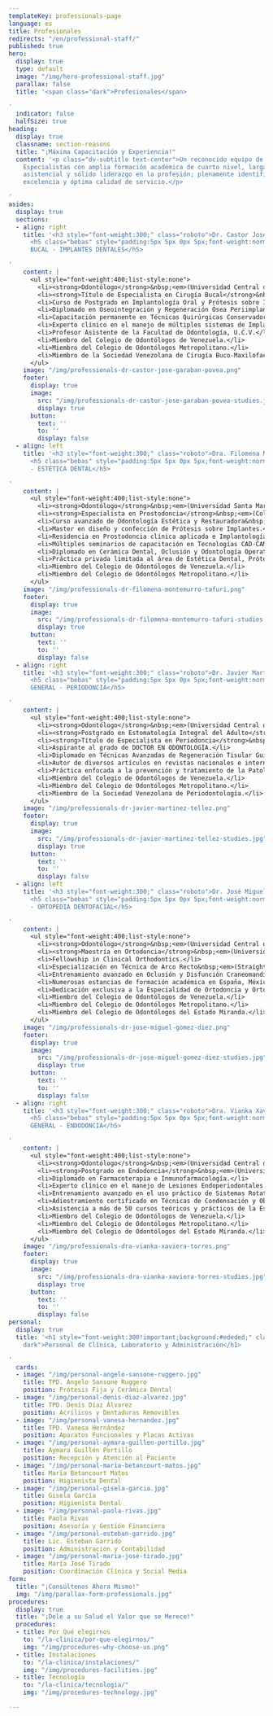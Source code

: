 ```yaml
---
templateKey: professionals-page
language: es
title: Profesionales
redirects: "/en/professional-staff/"
published: true
hero:
  display: true
  type: default
  image: "/img/hero-professional-staff.jpg"
  parallax: false
  title: '<span class="dark">Profesionales</span>

'
  indicator: false
  halfSize: true
heading:
  display: true
  classname: section-reasons
  title: "¡Máxima Capacitación y Experiencia!"
  content: '<p class="dv-subtitle text-center">Un reconocido equipo de Odontólogos
    Especialistas con amplia formación académica de cuarto nivel, larga trayectoria
    asistencial y sólido liderazgo en la profesión; plenamente identificado con la
    excelencia y óptima calidad de servicio.</p>

'
asides:
  display: true
  sections:
  - align: right
    title: '<h3 style="font-weight:300;" class="roboto">Dr. Castor José Garabán Povea</h3>
      <h5 class="bebas" style="padding:5px 5px 0px 5px;font-weight:normal;letter-spacing:2px;background:#333;color:#fff">CIRUGÍA
      BUCAL - IMPLANTES DENTALES</h5>

'
    content: |
      <ul style="font-weight:400;list-style:none">
        <li><strong>Odontólogo</strong>&nbsp;<em>(Universidad Central de Venezuela, 1994)</em>.</li>
        <li><strong>Título de Especialista en Cirugía Bucal</strong>&nbsp;<em>(Universidad Central de Venezuela, 2006)</em>.</li>
        <li>Curso de Postgrado en Implantología Oral y Prótesis sobre Implantes.</li>
        <li>Diplomado en Oseointegración y Regeneración Ósea Periimplantaria.</li>
        <li>Capacitación permanente en Técnicas Quirúrgicas Conservadoras y Microinvasivas.</li>
        <li>Experto clínico en el manejo de múltiples sistemas de Implantología Oral Avanzada.</li>
        <li>Profesor Asistente de la Facultad de Odontología, U.C.V.</li>
        <li>Miembro del Colegio de Odontólogos de Venezuela.</li>
        <li>Miembro del Colegio de Odontólogos Metropolitano.</li>
        <li>Miembro de la Sociedad Venezolana de Cirugía Buco-Maxilofacial&nbsp;<em>(S.V.C.B.M.F.)</em>.</li>
      </ul>
    image: "/img/professionals-dr-castor-jose-garaban-povea.png"
    footer:
      display: true
      image:
        src: "/img/professionals-dr-castor-jose-garaban-povea-studies.jpg"
        display: true
      button:
        text: ''
        to: ''
        display: false
  - align: left
    title: '<h3 style="font-weight:300;" class="roboto">Dra. Filomena Montemurro Tafuri</h3>
      <h5 class="bebas" style="padding:5px 5px 0px 5px;font-weight:normal;letter-spacing:2px;background:#333;color:#fff">PRÓTESIS
      - ESTÉTICA DENTAL</h5>

'
    content: |
      <ul style="font-weight:400;list-style:none">
        <li><strong>Odontólogo</strong>&nbsp;<em>(Universidad Santa María, 2001)</em>.</li>
        <li><strong>Especialista en Prostodoncia</strong>&nbsp;<em>(Collegio dei Docenti di Odontoiatria, Italia, 2003).</em></li>
        <li>Curso avanzado de Odontología Estética y Restauradora&nbsp;<em>(U.S.M., 2004).</em></li>
        <li>Master en diseño y confección de Prótesis sobre Implantes.</li>
        <li>Residencia en Prostodoncia clínica aplicada e Implantología.</li>
        <li>Múltiples seminarios de capacitación en Tecnologías CAD-CAM y Diseño de Sonrisa.</li>
        <li>Diplomado en Cerámica Dental, Oclusión y Odontología Operatoria.</li>
        <li>Práctica privada limitada al área de Estética Dental, Prótesis y Rehabilitación Oral.</li>
        <li>Miembro del Colegio de Odontólogos de Venezuela.</li>
        <li>Miembro del Colegio de Odontólogos Metropolitano.</li>
      </ul>
    image: "/img/professionals-dr-filomena-montemurro-tafuri.png"
    footer:
      display: true
      image:
        src: "/img/professionals-dr-filomena-montemurro-tafuri-studies.jpg"
        display: true
      button:
        text: ''
        to: ''
        display: false
  - align: right
    title: '<h3 style="font-weight:300;" class="roboto">Dr. Javier Martínez Téllez</h3>
      <h5 class="bebas" style="padding:5px 5px 0px 5px;font-weight:normal;letter-spacing:2px;background:#333;color:#fff">ODONTOLOGÍA
      GENERAL - PERIODONCIA</h5>

'
    content: |
      <ul style="font-weight:400;list-style:none">
        <li><strong>Odontólogo</strong>&nbsp;<em>(Universidad Central de Venezuela, 2000).</em></li>
        <li><strong>Postgrado en Estomatología Integral del Adulto</strong>&nbsp;<em>(Universidad Santa María, 2004).</em></li>
        <li><strong>Título de Especialista en Periodoncia</strong>&nbsp;<em>(Universidad Central de Venezuela, 2014).</em></li>
        <li>Aspirante al grado de DOCTOR EN ODONTOLOGÍA.</li>
        <li>Diplomado en Técnicas Avanzadas de Regeneración Tisular Guiada.</li>
        <li>Autor de diversos artículos en revistas nacionales e internacionales.</li>
        <li>Práctica enfocada a la prevención y tratamiento de la Patología Periodontal.</li>
        <li>Miembro del Colegio de Odontólogos de Venezuela.</li>
        <li>Miembro del Colegio de Odontólogos Metropolitano.</li>
        <li>Miembro de la Sociedad Venezolana de Periodontología.</li>
      </ul>
    image: "/img/professionals-dr-javier-martinez-tellez.png"
    footer:
      display: true
      image:
        src: "/img/professionals-dr-javier-martinez-tellez-studies.jpg"
        display: true
      button:
        text: ''
        to: ''
        display: false
  - align: left
    title: '<h3 style="font-weight:300;" class="roboto">Dr. José Miguel Gómez Díez</h3>
      <h5 class="bebas" style="padding:5px 5px 0px 5px;font-weight:normal;letter-spacing:2px;background:#333;color:#fff">ORTODONCIA
      - ORTOPEDIA DENTOFACIAL</h5>

'
    content: |
      <ul style="font-weight:400;list-style:none">
        <li><strong>Odontólogo</strong>&nbsp;<em>(Universidad Central de Venezuela, 1996).</em></li>
        <li><strong>Maestría en Ortodoncia</strong>&nbsp;<em>(Universidad Autónoma de Tamaulipas, México, 2003).</em></li>
        <li>Fellowship in Clinical Orthodontics.</li>
        <li>Especialización en Técnica de Arco Recto&nbsp;<em>(Straight Wire System).</em></li>
        <li>Entrenamiento avanzado en Oclusión y Disfunción Craneomandibular.</li>
        <li>Numerosas estancias de formación académica en España, México y USA.</li>
        <li>Dedicación exclusiva a la Especialidad de Ortodoncia y Ortopedia Dentofacial.</li>
        <li>Miembro del Colegio de Odontólogos de Venezuela.</li>
        <li>Miembro del Colegio de Odontólogos Metropolitano.</li>
        <li>Miembro del Colegio de Odontólogos del Estado Miranda.</li>
      </ul>
    image: "/img/professionals-dr-jose-miguel-gomez-diez.png"
    footer:
      display: true
      image:
        src: "/img/professionals-dr-jose-miguel-gomez-diez-studies.jpg"
        display: true
      button:
        text: ''
        to: ''
        display: false
  - align: right
    title: '<h3 style="font-weight:300;" class="roboto">Dra. Vianka Xaviera Torres</h3>
      <h5 class="bebas" style="padding:5px 5px 0px 5px;font-weight:normal;letter-spacing:2px;background:#333;color:#fff">ODONTOLOGÍA
      GENERAL - ENDODONCIA</h5>

'
    content: |
      <ul style="font-weight:400;list-style:none">
        <li><strong>Odontólogo</strong>&nbsp;<em>(Universidad Central de Venezuela, 2000).</em></li>
        <li><strong>Postgrado en Endodoncia</strong>&nbsp;<em>(Universidad Autónoma de Tamaulipas, México, 2003)</em>.</li>
        <li>Diplomado en Farmacoterapia e Inmunofarmacología.</li>
        <li>Experto clínico en el manejo de Lesiones Endoperiodontales y Endoprotésicas.</li>
        <li>Entrenamiento avanzado en el uso práctico de Sistemas Rotatorios de Níquel-Titanio.</li>
        <li>Adiestramiento certificado en Técnicas de Condensación y Obturación Termoplástica.</li>
        <li>Asistencia a más de 50 cursos teóricos y prácticos de la Especialidad.</li>
        <li>Miembro del Colegio de Odontólogos de Venezuela.</li>
        <li>Miembro del Colegio de Odontólogos Metropolitano.</li>
        <li>Miembro del Colegio de Odontólogos del Estado Miranda.</li>
      </ul>
    image: "/img/professionals-dra-vianka-xaviera-torres.png"
    footer:
      display: true
      image:
        src: "/img/professionals-dra-vianka-xaviera-torres-studies.jpg"
        display: true
      button:
        text: ''
        to: ''
        display: false
personal:
  display: true
  title: '<h1 style="font-weight:300!important;background:#ededed;" class="roboto
    dark">Personal de Clínica, Laboratorio y Administración</h1>

'
  cards:
  - image: "/img/personal-angelo-sansone-ruggero.jpg"
    title: TPD. Angelo Sansone Ruggero
    position: Prótesis Fija y Cerámica Dental
  - image: "/img/personal-denis-diaz-alvarez.jpg"
    title: TPD. Denis Díaz Álvarez
    position: Acrílicos y Dentaduras Removibles
  - image: "/img/personal-vanesa-hernandez.jpg"
    title: TPD. Vanesa Hernández
    position: Aparatos Funcionales y Placas Activas
  - image: "/img/personal-aymara-guillen-portillo.jpg"
    title: Aymara Guillén Portillo
    position: Recepción y Atención al Paciente
  - image: "/img/personal-maria-betancourt-matos.jpg"
    title: María Betancourt Matos
    position: Higienista Dental
  - image: "/img/personal-gisela-garcia.jpg"
    title: Gisela García
    position: Higienista Dental
  - image: "/img/personal-paola-rivas.jpg"
    title: Paola Rivas
    position: Asesoría y Gestión Financiera
  - image: "/img/personal-esteban-garrido.jpg"
    title: Lic. Esteban Garrido
    position: Administración y Contabilidad
  - image: "/img/personal-maria-jose-tirado.jpg"
    title: María José Tirado
    position: Coordinación Clínica y Social Media
form:
  title: "¡Consúltenos Ahora Mismo!"
  img: "/img/parallax-form-professionals.jpg"
procedures:
  display: true
  title: "¡Dele a su Salud el Valor que se Merece!"
  procedures:
  - title: Por Qué elegirnos
    to: "/la-clinica/por-que-elegirnos/"
    img: "/img/procedures-why-choose-us.png"
  - title: Instalaciones
    to: "/la-clinica/instalaciones/"
    img: "/img/procedures-facilities.jpg"
  - title: Tecnología
    to: "/la-clinica/tecnologia/"
    img: "/img/procedures-technology.jpg"

---
```

